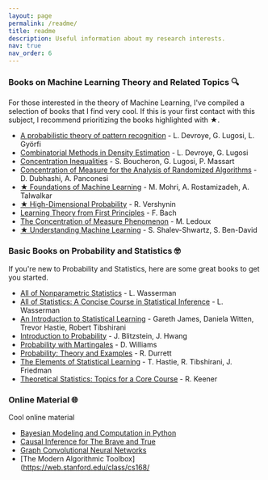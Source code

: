 ```yaml
---
layout: page
permalink: /readme/
title: readme
description: Useful information about my research interests.
nav: true
nav_order: 6
---
```


### Books on Machine Learning Theory and Related Topics 🔍

For those interested in the theory of Machine Learning, I've compiled a selection of books that I find very cool. If this is your first contact with this subject, I recommend prioritizing the books highlighted with ★.

- [A probabilistic theory of pattern recognition](https://www.szit.bme.hu/~gyorfi/pbook.pdf) - L. Devroye, G. Lugosi, L. Györfi
- [Combinatorial Methods in Density Estimation](https://link.springer.com/book/10.1007/978-1-4613-0125-7) - L. Devroye, G. Lugosi
- [Concentration Inequalities](https://academic.oup.com/book/26549) - S. Boucheron, G. Lugosi, P. Massart
- [Concentration of Measure for the Analysis of Randomized Algorithms](http://wwwusers.di.uniroma1.it/~ale/Papers/master.pdf) - D. Dubhashi, A. Panconesi
- [★ Foundations of Machine Learning](https://cs.nyu.edu/~mohri/mlbook/) - M. Mohri, A. Rostamizadeh, A. Talwalkar
- [★ High-Dimensional Probability](https://www.math.uci.edu/~rvershyn/papers/HDP-book/HDP-book.html) - R. Vershynin
- [Learning Theory from First Principles](https://www.di.ens.fr/~fbach/ltfp_book.pdf) - F. Bach
- [The Concentration of Measure Phenomenon](https://www.ams.org/books/surv/089/surv089-endmatter.pdf) - M. Ledoux
- [★ Understanding Machine Learning](https://www.cs.huji.ac.il/~shais/UnderstandingMachineLearning/copy.html) - S. Shalev-Shwartz, S. Ben-David

### Basic Books on Probability and Statistics 🤓

If you're new to Probability and Statistics, here are some great books to get you started.

- [All of Nonparametric Statistics](https://www.stat.cmu.edu/~larry/all-of-nonpar/index.html) - L. Wasserman
- [All of Statistics: A Concise Course in Statistical Inference](https://www.stat.cmu.edu/~larry/all-of-statistics/) - L. Wasserman
- [An Introduction to Statistical Learning](https://www.statlearning.com/) - Gareth James, Daniela Witten, Trevor Hastie, Robert Tibshirani
- [Introduction to Probability](https://www.crcpress.com/Introduction-to-Probability/Blitzstein-Hwang/p/book/9781138369917) - J. Blitzstein, J. Hwang
- [Probability with Martingales](https://www.cambridge.org/highereducation/books/probability-with-martingales/B4CFCE0D08930FB46C6E93E775503926#overview) - D. Williams
- [Probability: Theory and Examples](https://services.math.duke.edu/~rtd/PTE/PTE5_011119.pdf) - R. Durrett
- [The Elements of Statistical Learning](https://link.springer.com/book/10.1007/978-0-387-84858-7) - T. Hastie, R. Tibshirani, J. Friedman
- [Theoretical Statistics: Topics for a Core Course](https://link.springer.com/book/10.1007/978-0-387-93839-4) - R. Keener

<!-- ### Important Papers 😍 -->

<!-- Some of my favorite papers in no particular order. -->

<!-- - [A Decision-Theoretic Generalization of On-Line Learning and an Application to Boosting☆](https://www.sciencedirect.com/science/article/pii/S002200009791504X) - Y. Freund, R. E. Shapire -->
<!-- - [Finding community structure in networks using the eigenvectors of matrices](https://arxiv.org/abs/physics/0605087) - M. E. Newman -->
<!-- - [Laplacian Eigenmaps for Dimensionality Reduction and Data Representation](https://www2.imm.dtu.dk/projects/manifold/Papers/Laplacian.pdf) - M. Belkin, P. Niyogi -->
<!-- - [Strong Consistency, Graph Laplacians, and the Stochastic Block Model](https://jmlr.csail.mit.edu/papers/volume22/20-391/20-391.pdf) - S. Deng, S. Ling, T. Strohmer -->

### Online Material 🌐

Cool online material

- [Bayesian Modeling and Computation in Python](https://bayesiancomputationbook.com/welcome.html#)
- [Causal Inference for The Brave and True](https://matheusfacure.github.io/python-causality-handbook/landing-page.html)
- [Graph Convolutional Neural Networks](https://mbernste.github.io/posts/gcn/)
- [The Modern Algorithmic Toolbox](https://web.stanford.edu/class/cs168/
